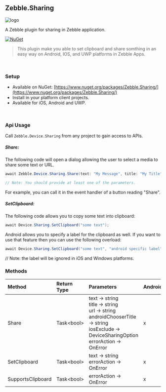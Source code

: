 [logo]: https://raw.githubusercontent.com/Geeksltd/Zebble.Sharing/master/Shared/NuGet/Icon.png "Zebble.Sharing"


## Zebble.Sharing

![logo]

A Zebble plugin for sharing in Zebble application.


[![NuGet](https://img.shields.io/nuget/v/Zebble.Sharing.svg?label=NuGet)](https://www.nuget.org/packages/Zebble.Sharing/)

> This plugin make you able to set clipboard and share somthing in an easy way on Android, IOS, and UWP platforms in Zebble Apps.

<br>


### Setup
* Available on NuGet: [https://www.nuget.org/packages/Zebble.Sharing/](https://www.nuget.org/packages/Zebble.Sharing/)
* Install in your platform client projects.
* Available for iOS, Android and UWP.
<br>


### Api Usage
Call `Zebble.Device.Sharing` from any project to gain access to APIs.

##### Share:

The following code will open a dialog allowing the user to select a media to share some text or URL.
```csharp
await Zebble.Device.Sharing.Share(text: "My Message", title: "My Title", url: "http://example.com");

// Note: You should provide at least one of the parameters.
```
For example, you can call it in the event handler of a button reading "Share".

##### SetClipboard:
The following code allows you to copy some text into clipboard:
```csharp
await Device.Sharing.SetClipboard("some text");
```
Android allows you to specify a label for the clipboard as well. If you want to use that feature then you can use the following overload:
```csharp
await Device.Sharing.SetClipboard("some text", "android specific label");
```
// Note: the label will be ignored in iOS and Windows platforms.
<br>

### Methods
| Method       | Return Type  | Parameters                          | Android | iOS | Windows |
| :----------- | :----------- | :-----------                        | :------ | :-- | :------ |
| Share         | Task<bool&gt;| text -> string<br> title -> string<br> url -> string<br> androidChooserTitle -> string<br> iosExclude -> DeviceSharingOption<br> errorAction -> OnError| x       | x   | x       |
| SetClipboard         | Task<bool&gt;| text -> string<br> errorAction -> OnError| x       | x   | x       |
| SupportsClipboard |Task<bool&gt;| errorAction -> OnError| x       | x   | x       |